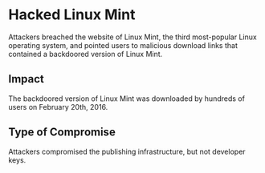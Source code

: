 # Hacked Linux Mint

Attackers breached the website of Linux Mint, 
the third most-popular Linux operating system,
and pointed users to malicious download links that contained a backdoored version of Linux Mint.


## Impact

The backdoored version of Linux Mint was downloaded by hundreds of users on February 20th, 2016. 

## Type of Compromise

Attackers compromised the publishing infrastructure, but not developer keys.
